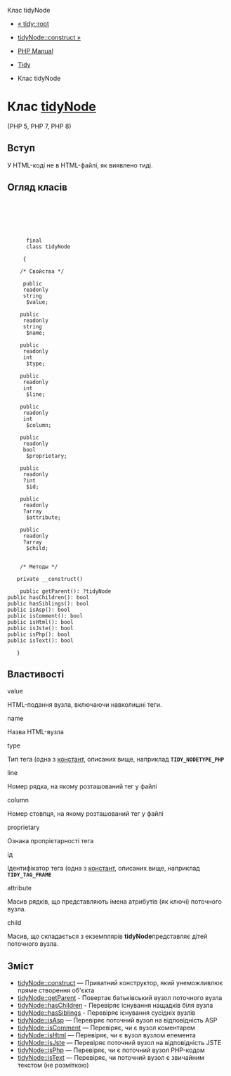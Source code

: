 Клас tidyNode

-   [« tidy::root](tidy.root.html)
    
-   [tidyNode::construct »](tidynode.construct.html)
    
-   [PHP Manual](index.html)
    
-   [Tidy](book.tidy.html)
    
-   Клас tidyNode
    

# Клас [tidyNode](class.tidynode.html)

(PHP 5, PHP 7, PHP 8)

## Вступ

У HTML-коді не в HTML-файлі, як виявлено тиді.

## Огляд класів

```classsynopsis

     
    

    
     
      final
      class tidyNode
     
     {

    /* Свойства */
    
     public
     readonly
     string
      $value;

    public
     readonly
     string
      $name;

    public
     readonly
     int
      $type;

    public
     readonly
     int
      $line;

    public
     readonly
     int
      $column;

    public
     readonly
     bool
      $proprietary;

    public
     readonly
     ?int
      $id;

    public
     readonly
     ?array
      $attribute;

    public
     readonly
     ?array
      $child;


    /* Методы */
    
   private __construct()

    public getParent(): ?tidyNode
public hasChildren(): bool
public hasSiblings(): bool
public isAsp(): bool
public isComment(): bool
public isHtml(): bool
public isJste(): bool
public isPhp(): bool
public isText(): bool

   }
```

## Властивості

value

HTML-подання вузла, включаючи навколишні теги.

name

Назва HTML-вузла

type

Тип тега (одна з [констант](tidy.constants.html#tidy.constants.nodetype), описаних вище, наприклад **`TIDY_NODETYPE_PHP`**

line

Номер рядка, на якому розташований тег у файлі

column

Номер стовпця, на якому розташований тег у файлі

proprietary

Ознака пропрієтарності тега

ід

Ідентифікатор тега (одна з [констант](tidy.constants.html#tidy.constants.tag), описаних вище, наприклад **`TIDY_TAG_FRAME`**

attribute

Масив рядків, що представляють імена атрибутів (як ключі) поточного вузла.

child

Масив, що складається з екземплярів **tidyNode**представляє дітей поточного вузла.

## Зміст

-   [tidyNode::construct](tidynode.construct.html) — Приватний конструктор, який унеможливлює пряме створення об'єкта
-   [tidyNode::getParent](tidynode.getparent.html) - Повертає батьківський вузол поточного вузла
-   [tidyNode::hasChildren](tidynode.haschildren.html) - Перевіряє існування нащадків біля вузла
-   [tidyNode::hasSiblings](tidynode.hassiblings.html) - Перевіряє існування сусідніх вузлів
-   [tidyNode::isAsp](tidynode.isasp.html) — Перевіряє поточний вузол на відповідність ASP
-   [tidyNode::isComment](tidynode.iscomment.html) — Перевіряє, чи є вузол коментарем
-   [tidyNode::isHtml](tidynode.ishtml.html) — Перевіряє, чи є вузол вузлом елемента
-   [tidyNode::isJste](tidynode.isjste.html) — Перевіряє поточний вузол на відповідність JSTE
-   [tidyNode::isPhp](tidynode.isphp.html) — Перевіряє, чи є поточний вузол PHP-кодом
-   [tidyNode::isText](tidynode.istext.html) — Перевіряє, чи поточний вузол є звичайним текстом (не розміткою)